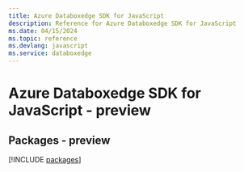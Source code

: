 ```yaml
---
title: Azure Databoxedge SDK for JavaScript
description: Reference for Azure Databoxedge SDK for JavaScript
ms.date: 04/15/2024
ms.topic: reference
ms.devlang: javascript
ms.service: databoxedge
---
```

# Azure Databoxedge SDK for JavaScript - preview
## Packages - preview
[!INCLUDE [packages](databoxedge-index.md)]
